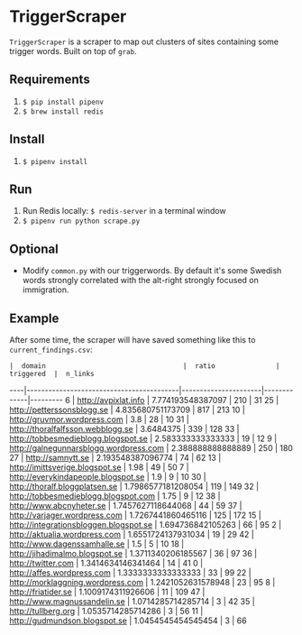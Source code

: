 # TriggerScraper #

`TriggerScraper` is a scraper to map out clusters of sites containing some trigger words. Built on top of `grab`.

## Requirements ## 

  1. `$ pip install pipenv`
  2. `$ brew install redis`

## Install ##

  1. `$ pipenv install`

## Run ##

  1. Run Redis locally: `$ redis-server` in a terminal window
  2. `$ pipenv run python scrape.py`

## Optional ##

  * Modify `common.py` with our triggerwords. By default it's some Swedish words strongly correlated with the alt-right strongly focused on immigration.

## Example ##

After some time, the scraper will have saved something like this to `current_findings.csv`:

    |  domain                                  |  ratio               |  triggered  |  n_links
----|------------------------------------------|----------------------|-------------|---------
6   |  http://avpixlat.info                    |  7.774193548387097   |  210        |  31
25  |  http://petterssonsblogg.se              |  4.835680751173709   |  817        |  213
10  |  http://gruvmor.wordpress.com            |  3.8                 |  28         |  10
31  |  http://thoralfalfsson.webblogg.se       |  3.6484375           |  339        |  128
33  |  http://tobbesmedieblogg.blogspot.se     |  2.583333333333333   |  19         |  12
9   |  http://galnegunnarsblogg.wordpress.com  |  2.388888888888889   |  250        |  180
27  |  http://samnytt.se                       |  2.193548387096774   |  74         |  62
13  |  http://imittsverige.blogspot.se         |  1.98                |  49         |  50
7   |  http://everykindapeople.blogspot.se     |  1.9                 |  9          |  10
30  |  http://thoralf.bloggplatsen.se          |  1.7986577181208054  |  119        |  149
32  |  http://tobbesmedieblogg.blogspot.com    |  1.75                |  9          |  12
38  |  http://www.abcnyheter.se                |  1.7457627118644068  |  44         |  59
37  |  http://varjager.wordpress.com           |  1.7267441860465116  |  125        |  172
15  |  http://integrationsbloggen.blogspot.se  |  1.694736842105263   |  66         |  95
2   |  http://aktualia.wordpress.com           |  1.6551724137931034  |  19         |  29
42  |  http://www.dagenssamhalle.se            |  1.5                 |  5          |  10
18  |  http://jihadimalmo.blogspot.se          |  1.3711340206185567  |  36         |  97
36  |  http://twitter.com                      |  1.3414634146341464  |  14         |  41
0   |  http://affes.wordpress.com              |  1.3333333333333333  |  33         |  99
22  |  http://morklaggning.wordpress.com       |  1.2421052631578948  |  23         |  95
8   |  http://friatider.se                     |  1.1009174311926606  |  11         |  109
47  |  http://www.magnussandelin.se            |  1.0714285714285714  |  3          |  42
35  |  http://tullberg.org                     |  1.0535714285714286  |  3          |  56
11  |  http://gudmundson.blogspot.se           |  1.0454545454545454  |  3          |  66